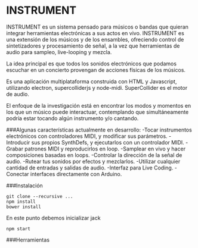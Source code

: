 # INSTRUMENT

INSTRUMENT es un sistema pensado para músicos o bandas que quieran integrar
herramientas electrónicas a sus actos en vivo. INSTRUMENT es una extensión de los músicos y de los ensambles, ofreciendo control de sintetizadores y procesamiento de señal, a la vez que herramientas de audio para sampleo, live-looping y mezcla.

La idea principal es que todos los sonidos electrónicos que podamos escuchar en un concierto provengan de acciones físicas de los músicos.

Es una aplicación multiplataforma construida con HTML y Javascript, utilizando electron, supercolliderjs y node-midi. SuperCollider es el motor de audio.


El enfoque de la investigación está en encontrar los modos y momentos en los que un músico puede interactuar, contemplando que simultáneamente podría estar tocando algún instrumento y/o cantando.


###Algunas características actualmente en desarrollo:
-Tocar instrumentos electrónicos con controladores MIDI, y modificar sus parámetros.
-Introducir sus propios SynthDefs, y ejecutarlos con un controlador MIDI.
-Grabar patrones MIDI y reproducirlos en loop.
-Samplear en vivo y hacer composiciones basadas en loops.
-Controlar la dirección de la señal de audio.
-Rutear tus sonidos por efectos y mezclarlos.
-Utilizar cualquier cantidad de entradas y salidas de audio.
-Interfaz para Live Coding.
-Conectar interfaces directamente con Arduino.



###Instalación
```
git clone --recursive ...
npm install
bower install
```

En este punto debemos inicializar jack


```
npm start
```







###Herramientas
